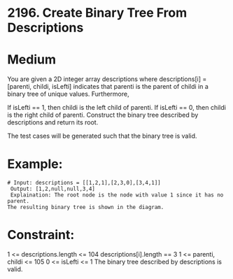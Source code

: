# 2196. Create Binary Tree From Descriptions

# Medium

You are given a 2D integer array descriptions where descriptions[i] = [parenti, childi, isLefti] indicates that parenti is the parent of childi in a binary tree of unique values. Furthermore,

If isLefti == 1, then childi is the left child of parenti.
If isLefti == 0, then childi is the right child of parenti.
Construct the binary tree described by descriptions and return its root.

The test cases will be generated such that the binary tree is valid.

# Example: 

```
# Input: descriptions = [[1,2,1],[2,3,0],[3,4,1]]
 Output: [1,2,null,null,3,4]
 Explaination: The root node is the node with value 1 since it has no parent.
The resulting binary tree is shown in the diagram.

```

# Constraint: 

1 <= descriptions.length <= 104
descriptions[i].length == 3
1 <= parenti, childi <= 105
0 <= isLefti <= 1
The binary tree described by descriptions is valid.